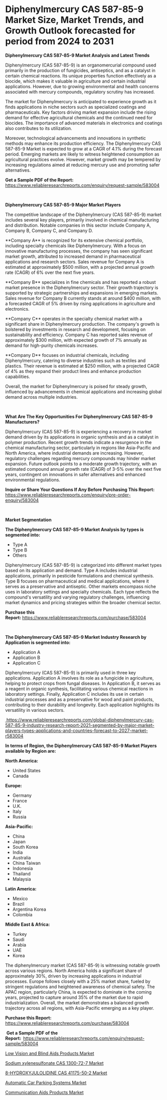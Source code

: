 <p><h1>Diphenylmercury CAS 587-85-9 Market Size, Market Trends, and Growth Outlook forecasted for period from 2024 to 2031</h1></p><p><strong>Diphenylmercury CAS 587-85-9 Market Analysis and Latest Trends</strong></p>
<p><p>Diphenylmercury (CAS 587-85-9) is an organomercurial compound used primarily in the production of fungicides, antiseptics, and as a catalyst in certain chemical reactions. Its unique properties function effectively as a biocide, which makes it valuable in agriculture and certain industrial applications. However, due to growing environmental and health concerns associated with mercury compounds, regulatory scrutiny has increased.</p><p>The market for Diphenylmercury is anticipated to experience growth as it finds applications in niche sectors such as specialized coatings and pharmaceuticals. Key factors driving market expansion include the rising demand for effective agricultural chemicals and the continued need for biocides. The importance of advanced materials in electronics and coatings also contributes to its utilization.</p><p>Moreover, technological advancements and innovations in synthetic methods may enhance its production efficiency. The Diphenylmercury CAS 587-85-9 Market is expected to grow at a CAGR of 4.1% during the forecast period. Emerging markets are likely to witness heightened consumption as agricultural practices evolve. However, market growth may be tempered by increasing regulations aimed at reducing mercury use and promoting safer alternatives.</p></p>
<p><strong>Get a Sample PDF of the Report:&nbsp;</strong> <a href="https://www.reliableresearchreports.com/enquiry/request-sample/583004?utm_campaign=37&utm_medium=2&utm_source=Github&utm_content=ia&utm_term=27092024&utm_id=diphenylmercury-cas-587-85-9">https://www.reliableresearchreports.com/enquiry/request-sample/583004</a></p>
<p>&nbsp;</p>
<p><strong>Diphenylmercury CAS 587-85-9 Major Market Players</strong></p>
<p><p>The competitive landscape of the Diphenylmercury (CAS 587-85-9) market includes several key players, primarily involved in chemical manufacturing and distribution. Notable companies in this sector include Company A, Company B, Company C, and Company D.</p><p>**Company A** is recognized for its extensive chemical portfolio, including specialty chemicals like Diphenylmercury. With a focus on innovative manufacturing processes, the company has seen significant market growth, attributed to increased demand in pharmaceutical applications and research sectors. Sales revenue for Company A is estimated at approximately $500 million, with a projected annual growth rate (CAGR) of 6% over the next five years.</p><p>**Company B** specializes in fine chemicals and has reported a robust market presence in the Diphenylmercury sector. Their growth trajectory is supported by strategic partnerships and expansions in emerging markets. Sales revenue for Company B currently stands at around $400 million, with a forecasted CAGR of 5% driven by rising applications in agriculture and electronics.</p><p>**Company C** operates in the specialty chemical market with a significant share in Diphenylmercury production. The company's growth is bolstered by investments in research and development, focusing on sustainability and efficiency. Company C has reported sales revenue of approximately $300 million, with expected growth of 7% annually as demand for high-purity chemicals increases.</p><p>**Company D** focuses on industrial chemicals, including Diphenylmercury, catering to diverse industries such as textiles and plastics. Their revenue is estimated at $250 million, with a projected CAGR of 4% as they expand their product lines and enhance production capabilities.</p><p>Overall, the market for Diphenylmercury is poised for steady growth, influenced by advancements in chemical applications and increasing global demand across multiple industries.</p></p>
<p>&nbsp;</p>
<p><strong>What Are The Key Opportunities For Diphenylmercury CAS 587-85-9 Manufacturers?</strong></p>
<p><p>Diphenylmercury (CAS 587-85-9) is experiencing a recovery in market demand driven by its applications in organic synthesis and as a catalyst in polymer production. Recent growth trends indicate a resurgence in the chemical manufacturing sector, particularly in regions like Asia-Pacific and North America, where industrial demands are increasing. However, regulatory challenges regarding mercury compounds may hinder market expansion. Future outlook points to a moderate growth trajectory, with an estimated compound annual growth rate (CAGR) of 3-5% over the next five years, contingent on innovations in safer alternatives and enhanced environmental regulations.</p></p>
<p><strong>Inquire or Share Your Questions If Any Before Purchasing This Report:</strong> <a href="https://www.reliableresearchreports.com/enquiry/pre-order-enquiry/583004?utm_campaign=37&utm_medium=2&utm_source=Github&utm_content=ia&utm_term=27092024&utm_id=diphenylmercury-cas-587-85-9">https://www.reliableresearchreports.com/enquiry/pre-order-enquiry/583004</a></p>
<p>&nbsp;</p>
<p><strong>Market Segmentation</strong></p>
<p><strong>The Diphenylmercury CAS 587-85-9 Market Analysis by types is segmented into:</strong></p>
<p><ul><li>Type A</li><li>Type B</li><li>Others</li></ul></p>
<p><p>Diphenylmercury (CAS 587-85-9) is categorized into different market types based on its application and demand. Type A includes industrial applications, primarily in pesticide formulations and chemical synthesis. Type B focuses on pharmaceutical and medical applications, where it serves as a preservative and antiseptic. Other markets encompass niche uses in laboratory settings and specialty chemicals. Each type reflects the compound's versatility and varying regulatory challenges, influencing market dynamics and pricing strategies within the broader chemical sector.</p></p>
<p><strong>Purchase this Report:&nbsp;</strong><a href="https://www.reliableresearchreports.com/purchase/583004?utm_campaign=37&utm_medium=2&utm_source=Github&utm_content=ia&utm_term=27092024&utm_id=diphenylmercury-cas-587-85-9">https://www.reliableresearchreports.com/purchase/583004</a></p>
<p>&nbsp;</p>
<p><strong>The Diphenylmercury CAS 587-85-9 Market Industry Research by Application is segmented into:</strong></p>
<p><ul><li>Application A</li><li>Application B</li><li>Application C</li></ul></p>
<p><p>Diphenylmercury (CAS 587-85-9) is primarily used in three key applications. Application A involves its role as a fungicide in agriculture, helping to protect crops from fungal diseases. In Application B, it serves as a reagent in organic synthesis, facilitating various chemical reactions in laboratory settings. Finally, Application C includes its use in certain industrial processes and as a preservative for wood and paint products, contributing to their durability and longevity. Each application highlights its versatility in various sectors.</p></p>
<p><a href="https://www.reliableresearchreports.com/global-diphenylmercury-cas-587-85-9-industry-research-report-2021-segmented-by-major-market-players-types-applications-and-countries-forecast-to-2027-market-r583004?utm_campaign=37&utm_medium=2&utm_source=Github&utm_content=ia&utm_term=27092024&utm_id=diphenylmercury-cas-587-85-9">&nbsp;https://www.reliableresearchreports.com/global-diphenylmercury-cas-587-85-9-industry-research-report-2021-segmented-by-major-market-players-types-applications-and-countries-forecast-to-2027-market-r583004</a></p>
<p><strong>In terms of Region, the Diphenylmercury CAS 587-85-9 Market Players available by Region are:</strong></p>
<p>
    <p> <strong> North America: </strong>
        <ul>
            <li>United States</li>
            <li>Canada</li>
        </ul>
        </p> 
    <p> <strong> Europe: </strong>
        <ul>
            <li>Germany</li>
            <li>France</li>
            <li>U.K.</li>
            <li>Italy</li>
            <li>Russia</li>
        </ul>
        </p> 
    <p> <strong> Asia-Pacific: </strong>
        <ul>
            <li>China</li>
            <li>Japan</li>
            <li>South Korea</li>
            <li>India</li>
            <li>Australia</li>
            <li>China Taiwan</li>
            <li>Indonesia</li>
            <li>Thailand</li>
            <li>Malaysia</li>
        </ul>
        </p> 
    <p> <strong> Latin America: </strong>
        <ul>
            <li>Mexico</li>
            <li>Brazil</li>
            <li>Argentina Korea</li>
            <li>Colombia</li>
        </ul>
        </p> 
    <p> <strong> Middle East & Africa: </strong>
        <ul>
            <li>Turkey</li>
            <li>Saudi</li>
            <li>Arabia</li>
            <li>UAE</li>
            <li>Korea</li>
        </ul>
    </p>
    </p>
<p><p>The diphenylmercury market (CAS 587-85-9) is witnessing notable growth across various regions. North America holds a significant share of approximately 30%, driven by increasing applications in industrial processes. Europe follows closely with a 25% market share, fueled by stringent regulations and heightened awareness of chemical safety. The APAC region, particularly China, is expected to dominate in the coming years, projected to capture around 35% of the market due to rapid industrialization. Overall, the market demonstrates a balanced growth trajectory across all regions, with Asia-Pacific emerging as a key player.</p></p>
<p><strong>Purchase this Report: </strong><a href="https://www.reliableresearchreports.com/purchase/583004?utm_campaign=37&utm_medium=2&utm_source=Github&utm_content=ia&utm_term=27092024&utm_id=diphenylmercury-cas-587-85-9">https://www.reliableresearchreports.com/purchase/583004</a></p>
<p>&nbsp;<strong>Get a Sample PDF of the Report:&nbsp;&nbsp;</strong><a href="https://www.reliableresearchreports.com/enquiry/request-sample/583004?utm_campaign=37&utm_medium=2&utm_source=Github&utm_content=ia&utm_term=27092024&utm_id=diphenylmercury-cas-587-85-9">https://www.reliableresearchreports.com/enquiry/request-sample/583004</a></p>
<p><strong></strong></p>
<p><p><a href="https://issuu.com/reportprime-2/docs/low-vision-and-blind-aids-products-_e00b8344aa5f42?utm_campaign=37&utm_medium=2&utm_source=Github&utm_content=ia&utm_term=27092024&utm_id=diphenylmercury-cas-587-85-9">Low Vision and Blind Aids Products Market</a></p><p><a href="https://github.com/AngelaWalsh696/Market-Research-Report-List-1/blob/main/sodium-xylenesulfonate-cas-1300-72-7-market.md?utm_campaign=37&utm_medium=2&utm_source=Github&utm_content=ia&utm_term=27092024&utm_id=diphenylmercury-cas-587-85-9">Sodium xylenesulfonate CAS 1300-72-7 Market</a></p><p><a href="https://github.com/SanjidaKhan901/Market-Research-Report-List-1/blob/main/8-hydroxyjulolidine-cas-41175-50-2-market.md?utm_campaign=37&utm_medium=2&utm_source=Github&utm_content=ia&utm_term=27092024&utm_id=diphenylmercury-cas-587-85-9">8-HYDROXYJULOLIDINE CAS 41175-50-2 Market</a></p><p><a href="https://www.linkedin.com/pulse/how-regional-markets-adapting-automatic-car-parking-systems-market-du8wf?utm_campaign=37&utm_medium=2&utm_source=Github&utm_content=ia&utm_term=27092024&utm_id=diphenylmercury-cas-587-85-9">Automatic Car Parking Systems Market</a></p><p><a href="https://issuu.com/reportprime-2/docs/communication-aids-products-market-_34eaf729f433db?utm_campaign=37&utm_medium=2&utm_source=Github&utm_content=ia&utm_term=27092024&utm_id=diphenylmercury-cas-587-85-9">Communication Aids Products Market</a></p></p>